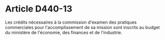 # Article D440-13

Les crédits nécessaires à la commission d'examen des pratiques commerciales pour l'accomplissement de sa mission sont inscrits au budget du ministère de l'économie, des finances et de l'industrie.